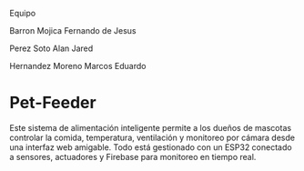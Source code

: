 Equipo

Barron Mojica Fernando de Jesus

Perez Soto Alan Jared

Hernandez Moreno Marcos Eduardo

# Pet-Feeder
Este sistema de alimentación inteligente permite a los dueños de mascotas controlar la comida, temperatura, ventilación y monitoreo por cámara desde una interfaz web amigable. Todo está gestionado con un ESP32 conectado a sensores, actuadores y Firebase para monitoreo en tiempo real.
